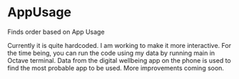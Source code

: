 # AppUsage
Finds order based on App Usage

Currently it is quite hardcoded. I am working to make it more interactive.
For the time being, you can run the code using my data by running main in Octave terminal.
Data from the digital wellbeing app on the phone is used to find the most probable app to be used. More improvements coming soon.
